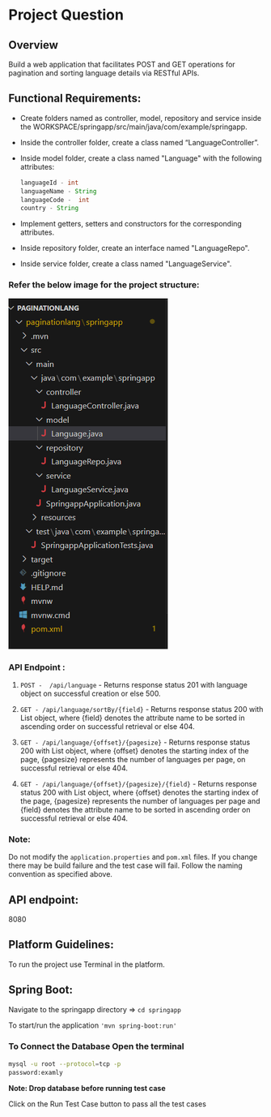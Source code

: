 # Project Question

## Overview

Build a web application that facilitates POST and GET operations for pagination and sorting language details via RESTful APIs.

## Functional Requirements:

- Create folders named as controller, model, repository and service inside the WORKSPACE/springapp/src/main/java/com/example/springapp.

- Inside the controller folder, create a class named “LanguageController”.

- Inside model folder, create a class named "Language" with the following attributes:

  ```java
  languageId - int
  languageName - String
  languageCode -  int
  country - String
  ```

- Implement getters, setters and constructors for the corresponding attributes.

- Inside repository folder, create an interface named "LanguageRepo".

- Inside service folder, create a class named "LanguageService".

### Refer the below image for the project structure:

![alt text](image.png)

### API Endpoint :

1. `POST -  /api/language` - Returns response status 201 with language object on successful creation or else 500.

1. `GET - /api/language/sortBy/{field}` - Returns response status 200 with List <Language> object, where {field} denotes the attribute name to be sorted in ascending order on successful retrieval or else 404.

1. `GET - /api/language/{offset}/{pagesize}` - Returns response status 200 with List <Language> object, where {offset} denotes the starting index of the page, {pagesize} represents the number of languages per page, on successful retrieval or else 404.

1. `GET - /api/language/{offset}/{pagesize}/{field}` - Returns response status 200 with List<Language> object, where {offset} denotes the starting index of the page, {pagesize} represents the number of languages per page and {field} denotes the attribute name to be sorted in ascending order on successful retrieval or else 404.

### Note:

Do not modify the `application.properties` and `pom.xml` files. If you change there may be build failure and the test case will fail. Follow the naming convention as specified above.

## API endpoint:

8080

## Platform Guidelines:

To run the project use Terminal in the platform.

## Spring Boot:

Navigate to the springapp directory => `cd springapp`

To start/run the application `'mvn spring-boot:run'`

### To Connect the Database Open the terminal

```sh
mysql -u root --protocol=tcp -p
password:examly
```

**Note: Drop database before running test case**

Click on the Run Test Case button to pass all the test cases

